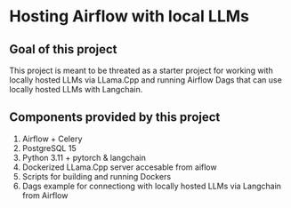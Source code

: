 # Hosting Airflow with local LLMs

## Goal of this project
This project is meant to be threated as a starter project for working with locally hosted LLMs via LLama.Cpp and running Airflow Dags that can use locally hosted LLMs with Langchain.

## Components provided by this project
1. Airflow + Celery
2. PostgreSQL 15 
3. Python 3.11 + pytorch & langchain
4. Dockerized LLama.Cpp server accesable from aiflow
5. Scripts for building and running Dockers
6. Dags example for connectiong with locally hosted LLMs via Langchain from Airflow